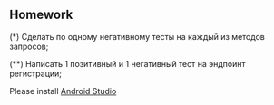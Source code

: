 ## Homework

(*) Сделать по одному негативному тесты на каждый из методов запросов;

(**)  Написать 1 позитивный и 1 негативный тест на эндпоинт регистрации;

Please install [Android Studio](https://developer.android.com/studio)
